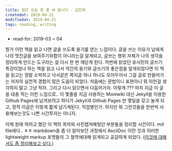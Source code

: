 ```yaml
---
title: 일단 오늘 한 줄 써 봅시다 - 김민태
createdat: 2019-04-21
modifiedat: 2019-04-21
tags: reading, writing
---
```


* read-for: 2019-03 ~ 04

뭔가 이런 책을 읽고 나면 글을 쓰도록 용기를 얻는 느낌이다. 글을 쓰는 이유가 남에게 나의 멋진글을 보여주기위함이 아니라는걸 알게되고, 글쓰는 행위 자체가 나의 생각을 정리하게 만드는 도구라는 걸 다시 한 번 깨닫게 된다. 저번에 읽었던 유시민의 글쓰기 특강이었나 하는 책을 읽고 나서 약간의 용기와 글쓰기의 좋은점을 알게되었다면 이 책을 읽고는 정말 소박하고 낙서같은 쪽지글 하나 하나도 모아두어서 그걸 글로 만들어가는 저자의 실천적 경험이 많은 도움이 되었다. 처음에는 문법이니 표현이니 뭐 이런걸 생각하지 말고 그냥 적자. 그리고 다시 읽으면서 다듬어가자. 이렇게 ??? 마치 지금 이 글을 대충 적는 이런 느낌으로.. 이 몇줄을 지금 사용하는 Moniwiki 대신 Jekyll을 이용한 Github Pages에 남겨보려고 하다가 Jekyll과 Github Pages 만 몇일을 갖고 놀게 되고, 정작 이글은 이렇게 짧게 남기게된다. 직업병인가. 하지만 뭐 그런것들을 한번씩 사용해보는것도 나쁜 시간투자는 아니지.

  이제 원래 하려고 했던 이 책의 목차와 사진캡쳐해뒀던 부분들을 정리할 시간이다. md file에다.. ㅎㅎ markdown을 좀 더 알아보던 과정에서 AsciiDoc 이란 것과 이러한 lightweight markup 포맷들의 그 철학에대해 읽게되고 공감하게 되었다. ([이것에 대해서도 좀 정리해보고 싶다.](LightweightMarkup들에대해))
  
  
